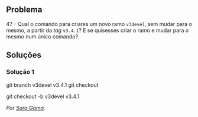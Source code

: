 ## Problema

 47 - Qual o comando para criares um novo ramo `v3devel`, sem mudar para o
mesmo, a partir da _tag_ `v3.4.1`? E se quisesses criar o ramo e mudar para o
mesmo num único comando?

 ## Soluções

 ### Solução 1

 git branch v3devel v3.4.1
 git checkout 

 git checkout -b v3devel v3.4.1

 *Por [Sara Gama](https://github.com/serapinta).*